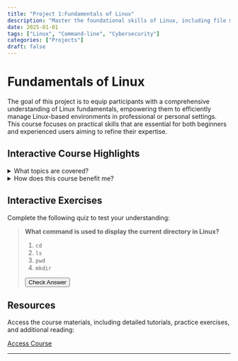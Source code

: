 ```yaml
---
title: "Project 1:Fundamentals of Linux"
description: "Master the foundational skills of Linux, including file management and command-line tools."
date: 2025-01-01
tags: ["Linux", "Command-line", "Cybersecurity"]
categories: ["Projects"]
draft: false
---
```


# Fundamentals of Linux

The goal of this project is to equip participants with a comprehensive understanding of Linux fundamentals, empowering them to efficiently manage Linux-based environments in professional or personal settings. This course focuses on practical skills that are essential for both beginners and experienced users aiming to refine their expertise.

## Interactive Course Highlights

<details>
<summary>What topics are covered?</summary>
<ul>
    <li>Linux File System</li>
    <li>Command-line Tools</li>
    <li>Permissions Management</li>
    <li>Shell Scripting</li>
    <li>Package Management</li>
</ul>
</details>

<details>
<summary>How does this course benefit me?</summary>
<p>By completing this course, you will:</p>
<ul>
    <li>Gain hands-on experience with Linux commands.</li>
    <li>Be prepared for advanced cybersecurity projects.</li>
    <li>Learn efficient troubleshooting techniques.</li>
</ul>
</details>

## Interactive Exercises

Complete the following quiz to test your understanding:

> **What command is used to display the current directory in Linux?**
>
> 1. `cd`  
> 2. `ls`  
> 3. `pwd`  
> 4. `mkdir`  
>
> <button class="bg-blue-500 text-white px-4 py-2 mt-4 rounded hover:bg-blue-600" onclick="alert('Correct Answer: pwd')">Check Answer</button>

## Resources

Access the course materials, including detailed tutorials, practice exercises, and additional reading:

[Access Course](https://proftsec.info/projects/FundamentalsofLinux/FundamentalsofLinux.html)

---
